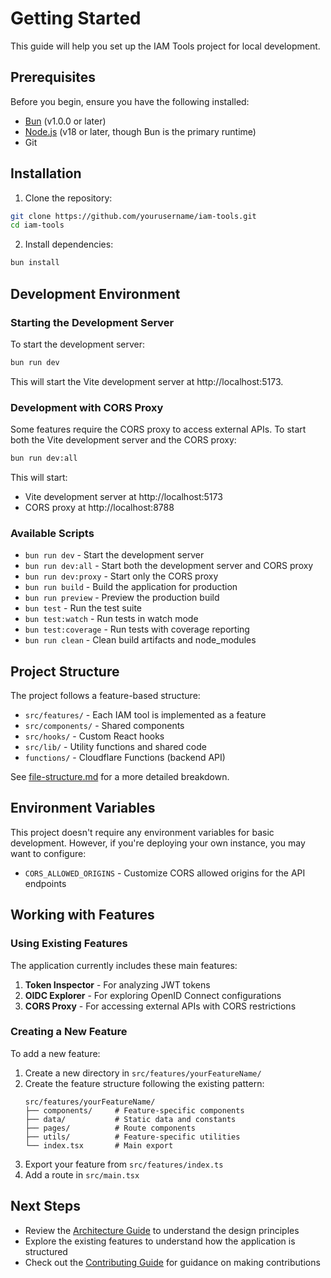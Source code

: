 # Getting Started

This guide will help you set up the IAM Tools project for local development.

## Prerequisites

Before you begin, ensure you have the following installed:

- [Bun](https://bun.sh/) (v1.0.0 or later)
- [Node.js](https://nodejs.org/) (v18 or later, though Bun is the primary runtime)
- Git

## Installation

1. Clone the repository:

```bash
git clone https://github.com/yourusername/iam-tools.git
cd iam-tools
```

2. Install dependencies:

```bash
bun install
```

## Development Environment

### Starting the Development Server

To start the development server:

```bash
bun run dev
```

This will start the Vite development server at http://localhost:5173.

### Development with CORS Proxy

Some features require the CORS proxy to access external APIs. To start both the Vite development server and the CORS proxy:

```bash
bun run dev:all
```

This will start:
- Vite development server at http://localhost:5173
- CORS proxy at http://localhost:8788

### Available Scripts

- `bun run dev` - Start the development server
- `bun run dev:all` - Start both the development server and CORS proxy
- `bun run dev:proxy` - Start only the CORS proxy
- `bun run build` - Build the application for production
- `bun run preview` - Preview the production build
- `bun test` - Run the test suite
- `bun test:watch` - Run tests in watch mode
- `bun test:coverage` - Run tests with coverage reporting
- `bun run clean` - Clean build artifacts and node_modules

## Project Structure

The project follows a feature-based structure:

- `src/features/` - Each IAM tool is implemented as a feature
- `src/components/` - Shared components
- `src/hooks/` - Custom React hooks
- `src/lib/` - Utility functions and shared code
- `functions/` - Cloudflare Functions (backend API)

See [file-structure.md](./file-structure.md) for a more detailed breakdown.

## Environment Variables

This project doesn't require any environment variables for basic development. However, if you're deploying your own instance, you may want to configure:

- `CORS_ALLOWED_ORIGINS` - Customize CORS allowed origins for the API endpoints

## Working with Features

### Using Existing Features

The application currently includes these main features:

1. **Token Inspector** - For analyzing JWT tokens
2. **OIDC Explorer** - For exploring OpenID Connect configurations
3. **CORS Proxy** - For accessing external APIs with CORS restrictions

### Creating a New Feature

To add a new feature:

1. Create a new directory in `src/features/yourFeatureName/`
2. Create the feature structure following the existing pattern:
   ```
   src/features/yourFeatureName/
   ├── components/     # Feature-specific components
   ├── data/           # Static data and constants
   ├── pages/          # Route components
   ├── utils/          # Feature-specific utilities
   └── index.tsx       # Main export
   ```
3. Export your feature from `src/features/index.ts`
4. Add a route in `src/main.tsx`

## Next Steps

- Review the [Architecture Guide](./architecture.md) to understand the design principles
- Explore the existing features to understand how the application is structured
- Check out the [Contributing Guide](./contributing.md) for guidance on making contributions
